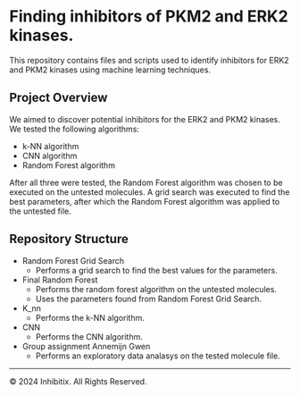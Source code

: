 # Finding inhibitors of PKM2 and ERK2 kinases.
This repository contains files and scripts used to identify inhibitors for ERK2 and PKM2 kinases using machine learning techniques.

## Project Overview
We aimed to discover potential inhibitors for the ERK2 and PKM2 kinases. We tested the following algorithms:
* k-NN algorithm
* CNN algorithm
* Random Forest algorithm

After all three were tested, the Random Forest algorithm was chosen to be executed on the untested molecules.
A grid search was executed to find the best parameters, after which the Random Forest algorithm was applied to the untested file.

## Repository Structure
* Random Forest Grid Search
  - Performs a grid search to find the best values for the parameters.
* Final Random Forest
  - Performs the random forest algorithm on the untested molecules.
  - Uses the parameters found from Random Forest Grid Search.
* K_nn
  - Performs the k-NN algorithm.
* CNN
  - Performs the CNN algorithm.
* Group assignment Annemijn Gwen
  - Performs an exploratory data analasys on the tested molecule file.


- - -
© 2024 Inhibitix. All Rights Reserved.
